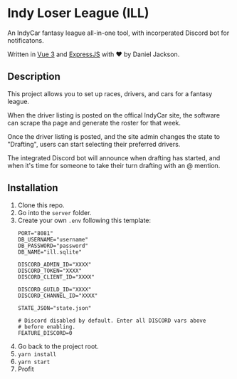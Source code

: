 # Indy Loser League (ILL)

An IndyCar fantasy league all-in-one tool, with incorperated Discord bot for notificatons.

Written in [Vue 3](https://vuejs.org/) and [ExpressJS](https://expressjs.com/) with ❤️ by Daniel Jackson.

## Description

This project allows you to set up races, drivers, and cars for a fantasy league.

When the driver listing is posted on the offical IndyCar site, the software can scrape tha page and generate the roster for that week.

Once the driver listing is posted, and the site admin changes the state to "Drafting", users can start selecting their preferred drivers.

The integrated Discord bot will announce when drafting has started, and when it's time for someone to take their turn drafting with an @ mention.

## Installation

1. Clone this repo.
2. Go into the `server` folder.
3. Create your own `.env` following this template:
    ```
    PORT="8081"
    DB_USERNAME="username"
    DB_PASSWORD="password"
    DB_NAME="ill.sqlite"
    
    DISCORD_ADMIN_ID="XXXX"
    DISCORD_TOKEN="XXXX"
    DISCORD_CLIENT_ID="XXXX"
    
    DISCORD_GUILD_ID="XXXX"
    DISCORD_CHANNEL_ID="XXXX"
    
    STATE_JSON="state.json"
    
    # Discord disabled by default. Enter all DISCORD vars above
    # before enabling.
    FEATURE_DISCORD=0
    ```
4. Go back to the project root.
5. `yarn install`
6. `yarn start`
7. Profit